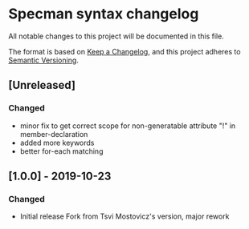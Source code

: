 # Specman syntax changelog
All notable changes to this project will be documented in this file.

The format is based on [Keep a Changelog](https://keepachangelog.com/en/1.0.0/),
and this project adheres to [Semantic Versioning](https://semver.org/spec/v2.0.0.html).

## [Unreleased]
### Changed
- minor fix to get correct scope for non-generatable attribute "!" in member-declaration
- added more keywords
- better for-each matching

## [1.0.0] - 2019-10-23
### Changed
- Initial release
  Fork from Tsvi Mostovicz's version, major rework
